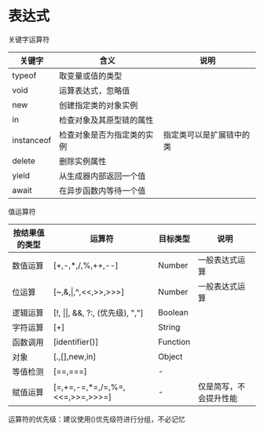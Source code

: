 # 表达式

关键字运算符

| 关键字     | 含义                       | 说明                     |
| ---------- | -------------------------- | ------------------------ |
| typeof     | 取变量或值的类型           |                          |
| void       | 运算表达式，忽略值         |                          |
| new        | 创建指定类的对象实例       |                          |
| in         | 检查对象及其原型链的属性   |                          |
| instanceof | 检查对象是否为指定类的实例 | 指定类可以是扩展链中的类 |
| delete     | 删除实例属性               |                          |
| yield      | 从生成器内部返回一个值     |                          |
| await      | 在异步函数内等待一个值     |                          |

值运算符

| 按结果值的类型 | 运算符                           | 目标类型 | 说明                   |
| -------------- | -------------------------------- | -------- | ---------------------- |
| 数值运算       | [+,-,\*,/,%,++,--]               | Number   | 一般表达式运算         |
| 位运算         | [~,&,\|,^,<<,>>,>>>]             | Number   | 一般表达式运算         |
| 逻辑运算       | [!, \|\|, &&, ?:, (优先级), ","] | Boolean  |                        |
| 字符运算       | [+]                              | String   |                        |
| 函数调用       | [identifier()]                   | Function |                        |
| 对象           | [.,[],new,in]                    | Object   |                        |
| 等值检测       | [==,===]                         | -        |                        |
| 赋值运算       | [=,+=,-=,*=,/=,%=,<<=,>>=,>>>=]  | -        | 仅是简写，不会提升性能 |

运算符的优先级：建议使用()优先级符进行分组，不必记忆
